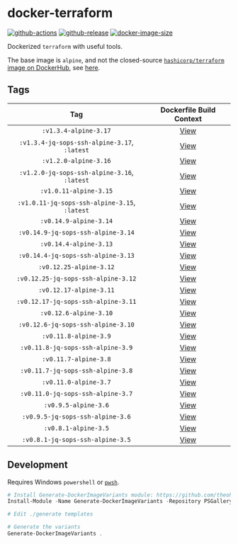 # docker-terraform

[![github-actions](https://github.com/theohbrothers/docker-terraform/workflows/ci-master-pr/badge.svg)](https://github.com/theohbrothers/docker-terraform/actions)
[![github-release](https://img.shields.io/github/v/release/theohbrothers/docker-terraform?style=flat-square)](https://github.com/theohbrothers/docker-terraform/releases/)
[![docker-image-size](https://img.shields.io/docker/image-size/theohbrothers/docker-terraform/latest)](https://hub.docker.com/r/theohbrothers/docker-terraform)

Dockerized `terraform` with useful tools.

The base image is `alpine`, and not the closed-source [`hashicorp/terraform` image on DockerHub](https://hub.docker.com/r/hashicorp/terraform), see [here](https://github.com/hashicorp/terraform/blob/v1.0.0/Dockerfile).

## Tags

| Tag | Dockerfile Build Context |
|:-------:|:---------:|
| `:v1.3.4-alpine-3.17` | [View](variants/v1.3.4-alpine-3.17 ) |
| `:v1.3.4-jq-sops-ssh-alpine-3.17`, `:latest` | [View](variants/v1.3.4-jq-sops-ssh-alpine-3.17 ) |
| `:v1.2.0-alpine-3.16` | [View](variants/v1.2.0-alpine-3.16 ) |
| `:v1.2.0-jq-sops-ssh-alpine-3.16`, `:latest` | [View](variants/v1.2.0-jq-sops-ssh-alpine-3.16 ) |
| `:v1.0.11-alpine-3.15` | [View](variants/v1.0.11-alpine-3.15 ) |
| `:v1.0.11-jq-sops-ssh-alpine-3.15`, `:latest` | [View](variants/v1.0.11-jq-sops-ssh-alpine-3.15 ) |
| `:v0.14.9-alpine-3.14` | [View](variants/v0.14.9-alpine-3.14 ) |
| `:v0.14.9-jq-sops-ssh-alpine-3.14` | [View](variants/v0.14.9-jq-sops-ssh-alpine-3.14 ) |
| `:v0.14.4-alpine-3.13` | [View](variants/v0.14.4-alpine-3.13 ) |
| `:v0.14.4-jq-sops-ssh-alpine-3.13` | [View](variants/v0.14.4-jq-sops-ssh-alpine-3.13 ) |
| `:v0.12.25-alpine-3.12` | [View](variants/v0.12.25-alpine-3.12 ) |
| `:v0.12.25-jq-sops-ssh-alpine-3.12` | [View](variants/v0.12.25-jq-sops-ssh-alpine-3.12 ) |
| `:v0.12.17-alpine-3.11` | [View](variants/v0.12.17-alpine-3.11 ) |
| `:v0.12.17-jq-sops-ssh-alpine-3.11` | [View](variants/v0.12.17-jq-sops-ssh-alpine-3.11 ) |
| `:v0.12.6-alpine-3.10` | [View](variants/v0.12.6-alpine-3.10 ) |
| `:v0.12.6-jq-sops-ssh-alpine-3.10` | [View](variants/v0.12.6-jq-sops-ssh-alpine-3.10 ) |
| `:v0.11.8-alpine-3.9` | [View](variants/v0.11.8-alpine-3.9 ) |
| `:v0.11.8-jq-sops-ssh-alpine-3.9` | [View](variants/v0.11.8-jq-sops-ssh-alpine-3.9 ) |
| `:v0.11.7-alpine-3.8` | [View](variants/v0.11.7-alpine-3.8 ) |
| `:v0.11.7-jq-sops-ssh-alpine-3.8` | [View](variants/v0.11.7-jq-sops-ssh-alpine-3.8 ) |
| `:v0.11.0-alpine-3.7` | [View](variants/v0.11.0-alpine-3.7 ) |
| `:v0.11.0-jq-sops-ssh-alpine-3.7` | [View](variants/v0.11.0-jq-sops-ssh-alpine-3.7 ) |
| `:v0.9.5-alpine-3.6` | [View](variants/v0.9.5-alpine-3.6 ) |
| `:v0.9.5-jq-sops-ssh-alpine-3.6` | [View](variants/v0.9.5-jq-sops-ssh-alpine-3.6 ) |
| `:v0.8.1-alpine-3.5` | [View](variants/v0.8.1-alpine-3.5 ) |
| `:v0.8.1-jq-sops-ssh-alpine-3.5` | [View](variants/v0.8.1-jq-sops-ssh-alpine-3.5 ) |

## Development

Requires Windows `powershell` or [`pwsh`](https://github.com/PowerShell/PowerShell).

```powershell
# Install Generate-DockerImageVariants module: https://github.com/theohbrothers/Generate-DockerImageVariants
Install-Module -Name Generate-DockerImageVariants -Repository PSGallery -Scope CurrentUser -Force -Verbose

# Edit ./generate templates

# Generate the variants
Generate-DockerImageVariants .
```
